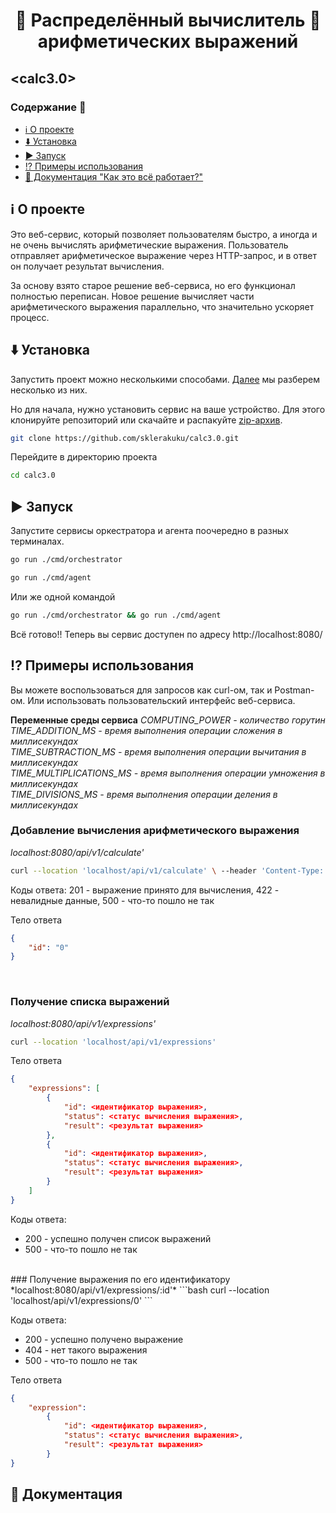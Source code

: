 
<div align="center">
  <h1>🧮 Распределённый вычислитель 🧮
<br> арифметических выражений </h1>
</div>


## <calc3.0>

### Содержание 📌

- [ℹ️ О проекте](#о-проекте)
- [⬇️ Установка](#установка)
- [▶️ Запуск](#запуск)
- [⁉️ Примеры использования](#примеры) 
- [📖 Документация "Как это всё работает?"](#документация)

## ℹ️ О проекте 
Это веб-сервис, который позволяет пользователям быстро, а иногда и не очень вычислять арифметические выражения. Пользователь отправляет арифметическое выражение через HTTP-запрос, и в ответ он получает результат вычисления. 

За основу взято старое решение веб-сервиса, но его функционал полностью переписан. Новое решение вычисляет части арифметического выражения параллельно, что значительно ускоряет процесс.

## ⬇️ Установка
Запустить проект можно несколькими способами. [Далее](#запуск) мы разберем несколько из них.

Но для начала, нужно установить сервис на ваше устройство. Для этого клонируйте репозиторий или скачайте и распакуйте [zip-архив](https://github.com/sklerakuku/calc3.0/archive/refs/heads/main.zip).
```bash
git clone https://github.com/sklerakuku/calc3.0.git
```
Перейдите в директорию проекта
```bash
cd calc3.0
```
## ▶️ Запуск
Запустите сервисы оркестратора и агента поочередно в разных терминалах.
```bash
go run ./cmd/orchestrator
```
```bash
go run ./cmd/agent
```
Или же одной командой
```bash
go run ./cmd/orchestrator && go run ./cmd/agent
```
Всё готово!! Теперь вы сервис доступен по адресу http://localhost:8080/ 

## ⁉️ Примеры использования
Вы можете воспользоваться для запросов как curl-ом, так и Postman-ом. Или использовать пользовательский интерфейс веб-сервиса.

 **Переменные  среды сервиса**
*COMPUTING_POWER - количество горутин
TIME_ADDITION_MS - время выполнения операции сложения в миллисекундах  
TIME_SUBTRACTION_MS - время выполнения операции вычитания в миллисекундах  
TIME_MULTIPLICATIONS_MS - время выполнения операции умножения в миллисекундах  
TIME_DIVISIONS_MS - время выполнения операции деления в миллисекундах*


### Добавление вычисления арифметического выражения
*localhost:8080/api/v1/calculate'*
    
```bash
curl --location 'localhost/api/v1/calculate' \ --header 'Content-Type: application/json' \ --data '{ "expression": "2+2*6" }'
```
 Коды ответа: 201 - выражение принято для вычисления, 422 - невалидные данные, 500 - что-то пошло не так

Тело ответа
```json
{
    "id": "0"
}
```
<br>

### Получение списка выражений
*localhost:8080/api/v1/expressions'*
    
```bash
curl --location 'localhost/api/v1/expressions' 
```
Тело ответа
```json
{
    "expressions": [
        {
            "id": <идентификатор выражения>,
            "status": <статус вычисления выражения>,
            "result": <результат выражения>
        },
        {
            "id": <идентификатор выражения>,
            "status": <статус вычисления выражения>,
            "result": <результат выражения>
        }
    ]
}

```

Коды ответа:

-   200 - успешно получен список выражений
-   500 - что-то пошло не так
<br>
### Получение выражения по его идентификатору
*localhost:8080/api/v1/expressions/:id'*
 ```bash
curl --location 'localhost/api/v1/expressions/0'
```

Коды ответа:

-   200 - успешно получено выражение
-   404 - нет такого выражения
-   500 - что-то пошло не так

Тело ответа

```json
{
    "expression":
        {
            "id": <идентификатор выражения>,
            "status": <статус вычисления выражения>,
            "result": <результат выражения>
        }
}

```

## 📖  Документация
